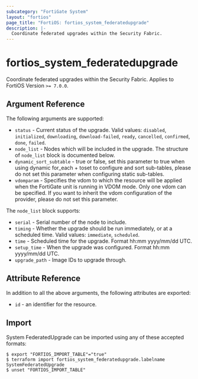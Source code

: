 ```yaml
---
subcategory: "FortiGate System"
layout: "fortios"
page_title: "FortiOS: fortios_system_federatedupgrade"
description: |-
  Coordinate federated upgrades within the Security Fabric.
---
```


# fortios_system_federatedupgrade
Coordinate federated upgrades within the Security Fabric. Applies to FortiOS Version `>= 7.0.0`.

## Argument Reference

The following arguments are supported:

* `status` - Current status of the upgrade. Valid values: `disabled`, `initialized`, `downloading`, `download-failed`, `ready`, `cancelled`, `confirmed`, `done`, `failed`.
* `node_list` - Nodes which will be included in the upgrade. The structure of `node_list` block is documented below.
* `dynamic_sort_subtable` - true or false, set this parameter to true when using dynamic for_each + toset to configure and sort sub-tables, please do not set this parameter when configuring static sub-tables.
* `vdomparam` - Specifies the vdom to which the resource will be applied when the FortiGate unit is running in VDOM mode. Only one vdom can be specified. If you want to inherit the vdom configuration of the provider, please do not set this parameter.

The `node_list` block supports:

* `serial` - Serial number of the node to include.
* `timing` - Whether the upgrade should be run immediately, or at a scheduled time. Valid values: `immediate`, `scheduled`.
* `time` - Scheduled time for the upgrade. Format hh:mm yyyy/mm/dd UTC.
* `setup_time` - When the upgrade was configured. Format hh:mm yyyy/mm/dd UTC.
* `upgrade_path` - Image IDs to upgrade through.


## Attribute Reference

In addition to all the above arguments, the following attributes are exported:
* `id` - an identifier for the resource.

## Import

System FederatedUpgrade can be imported using any of these accepted formats:
```
$ export "FORTIOS_IMPORT_TABLE"="true"
$ terraform import fortios_system_federatedupgrade.labelname SystemFederatedUpgrade
$ unset "FORTIOS_IMPORT_TABLE"
```
